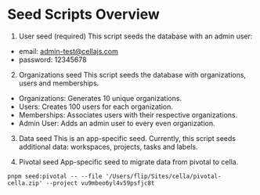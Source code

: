
# Seed Scripts Overview

1. User seed (required)
This script seeds the database with an admin user:

* email: admin-test@cellajs.com
* password: 12345678

2. Organizations seed
This script seeds the database with organizations, users and memberships.

- Organizations: Generates 10 unique organizations.
- Users: Creates 100 users for each organization.
- Memberships: Associates users with their respective organizations.
- Admin User: Adds an admin user to every even organization.

3. Data seed
This is an app-specific seed. Currently, this script seeds additional data: workspaces, projects, tasks and labels.

4. Pivotal seed
App-specific seed to migrate data from pivotal to cella.

```
pnpm seed:pivotal -- --file '/Users/flip/Sites/cella/pivotal-cella.zip' --project vu9mbeo6yl4v59psfjc8t
```